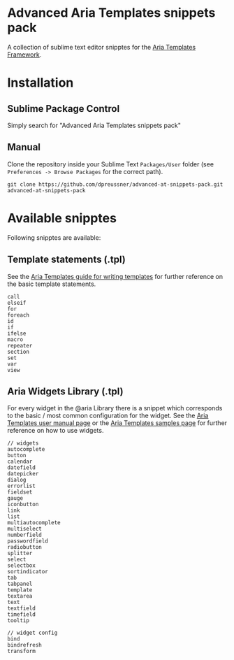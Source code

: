 # Advanced Aria Templates snippets pack

A collection of sublime text editor snipptes for the [Aria Templates Framework](http://ariatemplates.com).

# Installation

## Sublime Package Control

Simply search for "Advanced Aria Templates snippets pack"

## Manual

Clone the repository inside your Sublime Text `Packages/User` folder (see `Preferences -> Browse Packages` for the correct path).

    git clone https://github.com/dpreussner/advanced-at-snippets-pack.git advanced-at-snippets-pack

# Available snipptes

Following snipptes are available:

## Template statements (.tpl)

See the [Aria Templates guide for writing templates](http://ariatemplates.com/usermanual/latest/writing_templates) for further reference on the basic template statements.

    call
    elseif
    for
    foreach
    id
    if
    ifelse
    macro
    repeater
    section
    set
    var
    view

## Aria Widgets Library (.tpl)

For every widget in the @aria Library there is a snippet which corresponds to the basic / most common configuration for the widget. See the [Aria Templates user manual page](http://ariatemplates.com/usermanual/latest/) or the [Aria Templates samples page](http://ariatemplates.com/samples/) for further reference on how to use widgets.

    // widgets
    autocomplete
    button
    calendar
    datefield
    datepicker
    dialog
    errorlist
    fieldset
    gauge
    iconbutton
    link
    list
    multiautocomplete
    multiselect
    numberfield
    passwordfield
    radiobutton
    splitter
    select
    selectbox
    sortindicator
    tab
    tabpanel
    template
    textarea
    text
    textfield
    timefield
    tooltip

    // widget config
    bind
    bindrefresh
    transform
